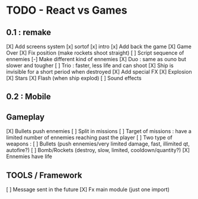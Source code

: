 TODO - React vs Games
===========

 0.1 : remake
-------------
 [X] Add screens system
  [x] sortof
  [x] intro
  [x] Add back the game
  [X] Game Over
 [X] Fix position (make rockets shoot straight)
 [ ] Script sequence of ennemies
 [-] Make different kind of ennemies
  [X] Duo : same as ouno but slower and tougher
  [ ] Trio : faster, less life and can shoot
 [X] Ship is invisible for a short period when destroyed
 [X] Add special FX
  [X] Explosion
  [X] Stars
  [X] Flash (when ship explod)
 [ ] Sound effects

 0.2 : Mobile
-------------

Gameplay
--------

 [X] Bullets push ennemies
 [ ] Split in missions
 [ ] Target of missions : have a limited number of ennemies reaching past the player
 [ ] Two type of weapons :
  [ ] Bullets (push ennemies/very limited damage, fast, illimited qt, autofire?)
  [ ] Bomb/Rockets (destroy, slow, limited, cooldown/quantity?)
 [X] Ennemies have life

TOOLS / Framework
-----------------

 [ ] Message sent in the future
 [X] Fx main module (just one import)
